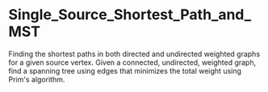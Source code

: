# Single_Source_Shortest_Path_and_MST
Finding the shortest paths in both directed and undirected weighted graphs for a given source vertex. Given a connected, undirected, weighted graph, find a spanning tree using edges that minimizes the total weight using Prim's algorithm.
